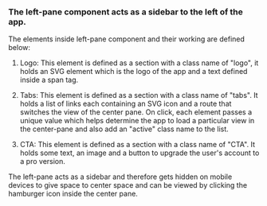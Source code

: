 ### The left-pane component acts as a sidebar to the left of the app.

The elements inside left-pane component and their working are defined below:

1. Logo:
   This element is defined as a section with a class name of "logo", it holds an SVG element which is the logo of the app and a text defined inside a span tag.

2. Tabs:
   This element is defined as a section with a class name of "tabs". It holds a list of links each containing an SVG icon and a route that switches the view of the center pane. On click, each element passes a unique value which helps determine the app to load a particular view in the center-pane and also add an "active" class name to the list.

3. CTA:
   This element is defined as a section with a class name of "CTA". It holds some text, an image and a button to upgrade the user's account to a pro version.

The left-pane acts as a sidebar and therefore gets hidden on mobile devices to give space to center space and can be viewed by clicking the hamburger icon inside the center pane.
